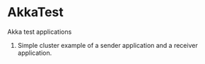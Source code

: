 AkkaTest
========

Akka test applications

1. Simple cluster example of a sender application and a receiver application.
